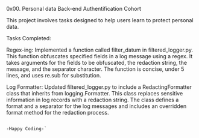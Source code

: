 0x00. Personal data Back-end Authentification Cohort

This project involves tasks designed to help users learn to protect personal data.

Tasks Completed:

Regex-ing: Implemented a function called filter_datum in filtered_logger.py. This function obfuscates specified fields in a log message using a regex. It takes arguments for the fields to be obfuscated, the redaction string, the message, and the separator character. The function is concise, under 5 lines, and uses re.sub for substitution.

Log Formatter: Updated filtered_logger.py to include a RedactingFormatter class that inherits from logging.Formatter. This class replaces sensitive information in log records with a redaction string. The class defines a format and a separator for the log messages and includes an overridden format method for the redaction process.

                                                                           -Happy Coding-`

